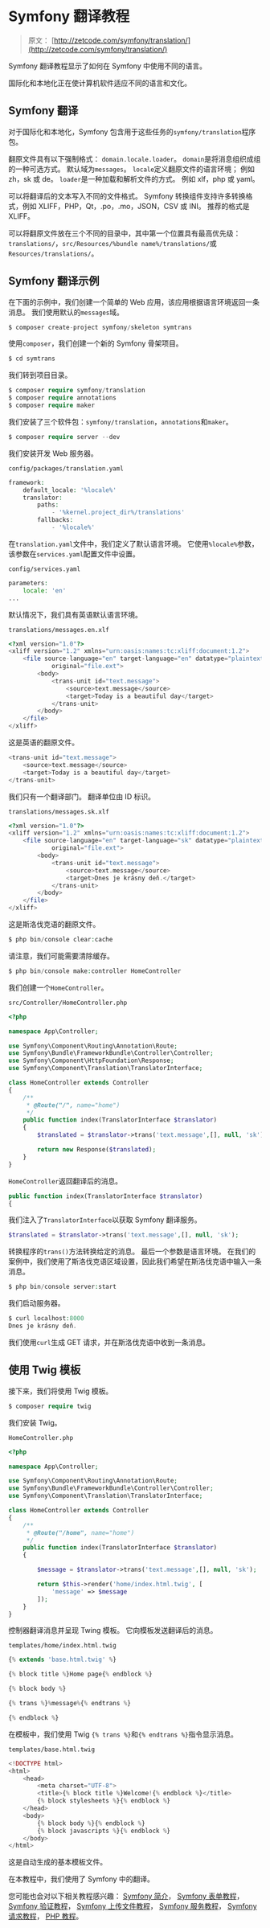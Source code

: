 # Symfony 翻译教程

> 原文： [http://zetcode.com/symfony/translation/](http://zetcode.com/symfony/translation/)

Symfony 翻译教程显示了如何在 Symfony 中使用不同的语言。

国际化和本地化正在使计算机软件适应不同的语言和文化。

## Symfony 翻译

对于国际化和本地化，Symfony 包含用于这些任务的`symfony/translation`程序包。

翻原文件具有以下强制格式： `domain.locale.loader`。 `domain`是将消息组织成组的一种可选方式。 默认域为`messages`。 `locale`定义翻原文件的语言环境； 例如 zh，sk 或 de。 `loader`是一种加载和解析文件的方式。 例如 xlf，php 或 yaml。

可以将翻译后的文本写入不同的文件格式。 Symfony 转换组件支持许多转换格式，例如 XLIFF，PHP，Qt，.po，.mo，JSON，CSV 或 INI。 推荐的格式是 XLIFF。

可以将翻原文件放在三个不同的目录中，其中第一个位置具有最高优先级：`translations/`，`src/Resources/%bundle name%/translations/`或`Resources/translations/`。

## Symfony 翻译示例

在下面的示例中，我们创建一个简单的 Web 应用，该应用根据语言环境返回一条消息。 我们使用默认的`messages`域。

```php
$ composer create-project symfony/skeleton symtrans

```

使用`composer`，我们创建一个新的 Symfony 骨架项目。

```php
$ cd symtrans

```

我们转到项目目录。

```php
$ composer require symfony/translation    
$ composer require annotations
$ composer require maker

```

我们安装了三个软件包：`symfony/translation`，`annotations`和`maker`。

```php
$ composer require server --dev

```

我们安装开发 Web 服务器。

`config/packages/translation.yaml`

```php
framework:
    default_locale: '%locale%'
    translator:
        paths:
            - '%kernel.project_dir%/translations'
        fallbacks:
            - '%locale%'

```

在`translation.yaml`文件中，我们定义了默认语言环境。 它使用`%locale%`参数，该参数在`services.yaml`配置文件中设置。

`config/services.yaml`

```php
parameters:
    locale: 'en'
...    

```

默认情况下，我们具有英语默认语言环境。

`translations/messages.en.xlf`

```php
<?xml version="1.0"?>
<xliff version="1.2" xmlns="urn:oasis:names:tc:xliff:document:1.2">
    <file source-language="en" target-language="en" datatype="plaintext" 
            original="file.ext">
        <body>
            <trans-unit id="text.message">
                <source>text.message</source>
                <target>Today is a beautiful day</target>
            </trans-unit>
        </body>
    </file>
</xliff>

```

这是英语的翻原文件。

```php
<trans-unit id="text.message">
    <source>text.message</source>
    <target>Today is a beautiful day</target>
</trans-unit>

```

我们只有一个翻译部门。 翻译单位由 ID 标识。

`translations/messages.sk.xlf`

```php
<?xml version="1.0"?>
<xliff version="1.2" xmlns="urn:oasis:names:tc:xliff:document:1.2">
    <file source-language="en" target-language="sk" datatype="plaintext" 
            original="file.ext">
        <body>
            <trans-unit id="text.message">
                <source>text.message</source>
                <target>Dnes je krásny deň.</target>
            </trans-unit>
        </body>
    </file>
</xliff>

```

这是斯洛伐克语的翻原文件。

```php
$ php bin/console clear:cache

```

请注意，我们可能需要清除缓存。

```php
$ php bin/console make:controller HomeController

```

我们创建一个`HomeController`。

`src/Controller/HomeController.php`

```php
<?php

namespace App\Controller;

use Symfony\Component\Routing\Annotation\Route;
use Symfony\Bundle\FrameworkBundle\Controller\Controller;
use Symfony\Component\HttpFoundation\Response;
use Symfony\Component\Translation\TranslatorInterface;

class HomeController extends Controller
{
    /**
     * @Route("/", name="home")
     */
    public function index(TranslatorInterface $translator)
    {
        $translated = $translator->trans('text.message',[], null, 'sk');    

        return new Response($translated);
    }
}

```

`HomeController`返回翻译后的消息。

```php
public function index(TranslatorInterface $translator)
{

```

我们注入了`TranslatorInterface`以获取 Symfony 翻译服务。

```php
$translated = $translator->trans('text.message',[], null, 'sk');

```

转换程序的`trans()`方法转换给定的消息。 最后一个参数是语言环境。 在我们的案例中，我们使用了斯洛伐克语区域设置，因此我们希望在斯洛伐克语中输入一条消息。

```php
$ php bin/console server:start

```

我们启动服务器。

```php
$ curl localhost:8000
Dnes je krásny deň.

```

我们使用`curl`生成 GET 请求，并在斯洛伐克语中收到一条消息。

## 使用 Twig 模板

接下来，我们将使用 Twig 模板。

```php
$ composer require twig

```

我们安装 Twig。

`HomeController.php`

```php
<?php

namespace App\Controller;

use Symfony\Component\Routing\Annotation\Route;
use Symfony\Bundle\FrameworkBundle\Controller\Controller;
use Symfony\Component\Translation\TranslatorInterface;

class HomeController extends Controller
{
    /**
     * @Route("/home", name="home")
     */
    public function index(TranslatorInterface $translator)
    {

        $message = $translator->trans('text.message',[], null, 'sk');        

        return $this->render('home/index.html.twig', [
            'message' => $message
        ]);
    }
}

```

控制器翻译消息并呈现 Twing 模板。 它向模板发送翻译后的消息。

`templates/home/index.html.twig`

```php
{% extends 'base.html.twig' %}

{% block title %}Home page{% endblock %}

{% block body %}

{% trans %}%message%{% endtrans %}

{% endblock %}

```

在模板中，我们使用 Twig `{% trans %}`和`{% endtrans %}`指令显示消息。

`templates/base.html.twig`

```php
<!DOCTYPE html>
<html>
    <head>
        <meta charset="UTF-8">
        <title>{% block title %}Welcome!{% endblock %}</title>
        {% block stylesheets %}{% endblock %}
    </head>
    <body>
        {% block body %}{% endblock %}
        {% block javascripts %}{% endblock %}
    </body>
</html>

```

这是自动生成的基本模板文件。

在本教程中，我们使用了 Symfony 中的翻译。

您可能也会对以下相关教程感兴趣： [Symfony 简介](/symfony/intro/)， [Symfony 表单教程](/symfony/form/)， [Symfony 验证教程](/symfony/validation/)， [Symfony 上传文件教程](/symfony/uploadfile/)， [Symfony 服务教程](/symfony/service/)， [Symfony 请求教程](/symfony/request/)， [PHP 教程](/lang/php/)。